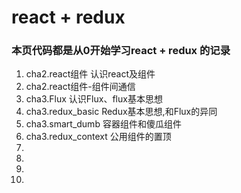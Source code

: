 # react + redux
### 本页代码都是从0开始学习react + redux 的记录
<ol>
<li>cha2.react组件 认识react及组件</li>
<li>cha2.react组件-组件间通信</li>
<li>cha3.Flux 认识Flux、flux基本思想</li>
<li>cha3.redux_basic Redux基本思想,和Flux的异同</li>
<li>cha3.smart_dumb 容器组件和傻瓜组件</li>
<li>cha3.redux_context 公用组件的置顶</li>
<li></li>
<li></li>
<li></li>
<li></li>
</ol>
